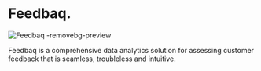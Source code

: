 # Feedbaq.

![Feedbaq -removebg-preview](https://user-images.githubusercontent.com/34927044/202486004-fb3e13e7-b73a-4af5-a164-78193850a0e3.png)

Feedbaq is a comprehensive data analytics solution for assessing customer feedback that is seamless, troubleless and intuitive.
